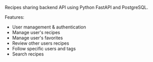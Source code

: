 Recipes sharing backend API using Python FastAPI and PostgreSQL.


Features:
* User management & authentication
* Manage user's recipes 
* Manage user's favorites
* Review other users recipes
* Follow specific users and tags
* Search recipes

